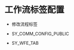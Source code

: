 # 工作流标签配置

- 修改流程标签
<ZoomImg src="/wfe-tab-1.png" />

- SY_COMM_CONFIG_PUBLIC
<ZoomImg src="/wfe-tab-2.png" />

- SY_WFE_TAB
<ZoomImg src="/wfe-tab-3.png" />

<ZoomImg src="/wfe-tab-4.png" />